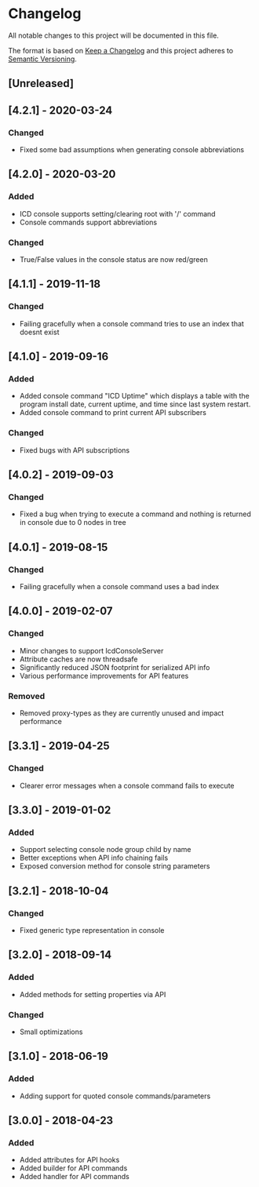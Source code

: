# Changelog
All notable changes to this project will be documented in this file.

The format is based on [Keep a Changelog](http://keepachangelog.com/en/1.0.0/)
and this project adheres to [Semantic Versioning](http://semver.org/spec/v2.0.0.html).

## [Unreleased]

## [4.2.1] - 2020-03-24
### Changed
 - Fixed some bad assumptions when generating console abbreviations

## [4.2.0] - 2020-03-20
### Added
 - ICD console supports setting/clearing root with '/' command
 - Console commands support abbreviations

### Changed
 - True/False values in the console status are now red/green

## [4.1.1] - 2019-11-18
### Changed
 - Failing gracefully when a console command tries to use an index that doesnt exist

## [4.1.0] - 2019-09-16
### Added
 - Added console command "ICD Uptime" which displays a table with the program install date, current uptime, and time since last system restart.
 - Added console command to print current API subscribers
 
### Changed
 - Fixed bugs with API subscriptions

## [4.0.2] - 2019-09-03
### Changed
 - Fixed a bug when trying to execute a command and nothing is returned in console due to 0 nodes in tree

## [4.0.1] - 2019-08-15
### Changed
 - Failing gracefully when a console command uses a bad index

## [4.0.0] - 2019-02-07
### Changed
 - Minor changes to support IcdConsoleServer
 - Attribute caches are now threadsafe
 - Significantly reduced JSON footprint for serialized API info
 - Various performance improvements for API features
 
### Removed
 - Removed proxy-types as they are currently unused and impact performance
 
## [3.3.1] - 2019-04-25
### Changed
 - Clearer error messages when a console command fails to execute

## [3.3.0] - 2019-01-02
### Added
 - Support selecting console node group child by name
 - Better exceptions when API info chaining fails
 - Exposed conversion method for console string parameters

## [3.2.1] - 2018-10-04
### Changed
 - Fixed generic type representation in console

## [3.2.0] - 2018-09-14
### Added
 - Added methods for setting properties via API

### Changed
 - Small optimizations

## [3.1.0] - 2018-06-19
### Added
 - Adding support for quoted console commands/parameters

## [3.0.0] - 2018-04-23
### Added
 - Added attributes for API hooks
 - Added builder for API commands
 - Added handler for API commands 
 